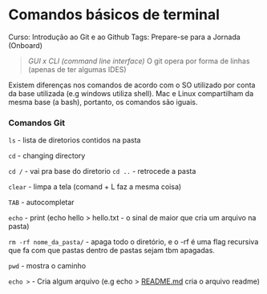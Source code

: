# Comandos básicos de terminal

Curso: Introdução ao Git e ao Github
Tags: Prepare-se para a Jornada (Onboard)

> *GUI x CLI (command line interface)*
O git opera por forma de linhas (apenas de ter algumas IDES)
> 

Existem diferenças nos comandos de acordo com o SO utilizado por conta da base utilizada (e.g windows utiliza shell). Mac e Linux compartilham da mesma base (a bash), portanto, os comandos são iguais.

### Comandos Git

`ls` - lista de diretorios contidos na pasta

`cd` - changing directory

`cd /` - vai pra base do diretorio
`cd ..` - retrocede a pasta

`clear` - limpa a tela (comand + L faz a mesma coisa)

`TAB` - autocompletar

`echo` - print (echo hello > hello.txt - o sinal de maior que cria um arquivo na pasta)

`rm -rf nome_da_pasta/`  - apaga todo o diretório, e o -rf é uma flag recursiva que fa com que pastas dentro de pastas sejam tbm apagadas.

`pwd` - mostra o caminho

`echo >`  - Cria algum arquivo (e.g echo > [README.md](http://README.md) cria o arquivo readme)
